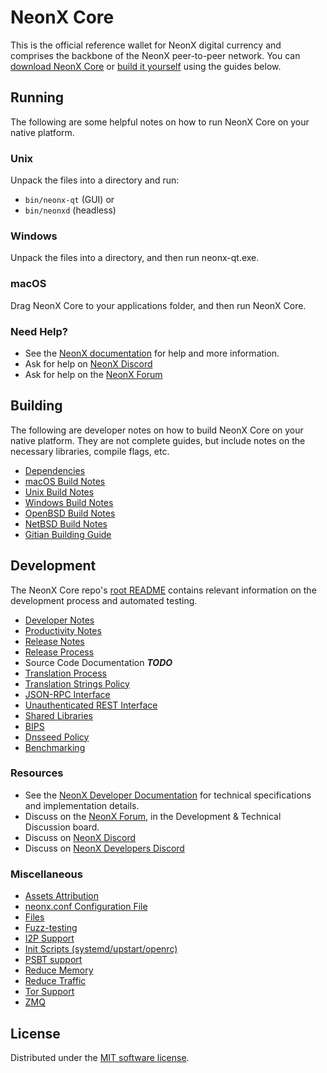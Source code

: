 NeonX Core
==========

This is the official reference wallet for NeonX digital currency and comprises the backbone of the NeonX peer-to-peer network. You can [download NeonX Core](https://www.neonx.org/downloads/) or [build it yourself](#building) using the guides below.

Running
---------------------
The following are some helpful notes on how to run NeonX Core on your native platform.

### Unix

Unpack the files into a directory and run:

- `bin/neonx-qt` (GUI) or
- `bin/neonxd` (headless)

### Windows

Unpack the files into a directory, and then run neonx-qt.exe.

### macOS

Drag NeonX Core to your applications folder, and then run NeonX Core.

### Need Help?

* See the [NeonX documentation](https://docs.neonx.org)
for help and more information.
* Ask for help on [NeonX Discord](http://stayneonxy.com)
* Ask for help on the [NeonX Forum](https://neonxcoin.com//forum)

Building
---------------------
The following are developer notes on how to build NeonX Core on your native platform. They are not complete guides, but include notes on the necessary libraries, compile flags, etc.

- [Dependencies](dependencies.md)
- [macOS Build Notes](build-osx.md)
- [Unix Build Notes](build-unix.md)
- [Windows Build Notes](build-windows.md)
- [OpenBSD Build Notes](build-openbsd.md)
- [NetBSD Build Notes](build-netbsd.md)
- [Gitian Building Guide](gitian-building.md)

Development
---------------------
The NeonX Core repo's [root README](/README.md) contains relevant information on the development process and automated testing.

- [Developer Notes](developer-notes.md)
- [Productivity Notes](productivity.md)
- [Release Notes](release-notes.md)
- [Release Process](release-process.md)
- Source Code Documentation ***TODO***
- [Translation Process](translation_process.md)
- [Translation Strings Policy](translation_strings_policy.md)
- [JSON-RPC Interface](JSON-RPC-interface.md)
- [Unauthenticated REST Interface](REST-interface.md)
- [Shared Libraries](shared-libraries.md)
- [BIPS](bips.md)
- [Dnsseed Policy](dnsseed-policy.md)
- [Benchmarking](benchmarking.md)

### Resources
* See the [NeonX Developer Documentation](https://neonx.readme.io/)
  for technical specifications and implementation details.
* Discuss on the [NeonX Forum](https://neonxcoin.com//forum), in the Development & Technical Discussion board.
* Discuss on [NeonX Discord](http://stayneonxy.com)
* Discuss on [NeonX Developers Discord](http://chat.neonxdevs.org/)

### Miscellaneous
- [Assets Attribution](assets-attribution.md)
- [neonx.conf Configuration File](neonx-conf.md)
- [Files](files.md)
- [Fuzz-testing](fuzzing.md)
- [I2P Support](i2p.md)
- [Init Scripts (systemd/upstart/openrc)](init.md)
- [PSBT support](psbt.md)
- [Reduce Memory](reduce-memory.md)
- [Reduce Traffic](reduce-traffic.md)
- [Tor Support](tor.md)
- [ZMQ](zmq.md)

License
---------------------
Distributed under the [MIT software license](/COPYING).
